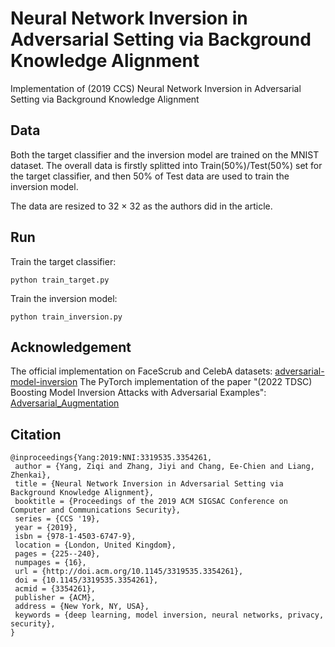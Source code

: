 # Neural Network Inversion in Adversarial Setting via Background Knowledge Alignment
 Implementation of (2019 CCS) Neural Network Inversion in Adversarial Setting via Background Knowledge Alignment
 
## Data
Both the target classifier and the inversion model are trained on the MNIST dataset. The overall data is firstly splitted into Train(50%)/Test(50%) set for the target classifier, and then 50% of Test data are used to train the inversion model.

The data are resized to 32 × 32 as the authors did in the article.

## Run
Train the target classifier:
```
python train_target.py
```

Train the inversion model:
```
python train_inversion.py
```

## Acknowledgement
The official implementation on FaceScrub and CelebA datasets: [adversarial-model-inversion](https://github.com/yziqi/adversarial-model-inversion)
The PyTorch implementation of the paper "(2022 TDSC) Boosting Model Inversion Attacks with Adversarial Examples": [Adversarial_Augmentation](https://github.com/ncepuzs/Adversarial_Augmentation)

## Citation
```
@inproceedings{Yang:2019:NNI:3319535.3354261,
 author = {Yang, Ziqi and Zhang, Jiyi and Chang, Ee-Chien and Liang, Zhenkai},
 title = {Neural Network Inversion in Adversarial Setting via Background Knowledge Alignment},
 booktitle = {Proceedings of the 2019 ACM SIGSAC Conference on Computer and Communications Security},
 series = {CCS '19},
 year = {2019},
 isbn = {978-1-4503-6747-9},
 location = {London, United Kingdom},
 pages = {225--240},
 numpages = {16},
 url = {http://doi.acm.org/10.1145/3319535.3354261},
 doi = {10.1145/3319535.3354261},
 acmid = {3354261},
 publisher = {ACM},
 address = {New York, NY, USA},
 keywords = {deep learning, model inversion, neural networks, privacy, security},
}
```